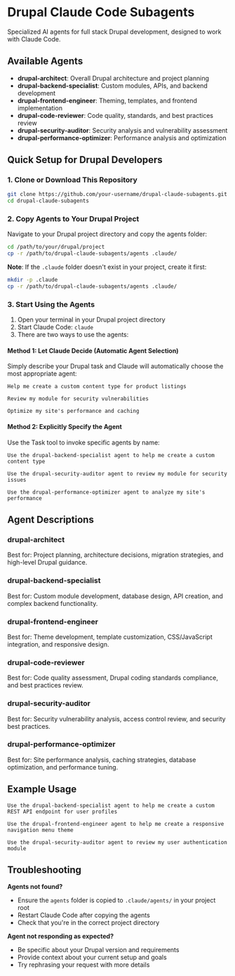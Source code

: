 # Drupal Claude Code Subagents

Specialized AI agents for full stack Drupal development, designed to work with Claude Code.

## Available Agents

- **drupal-architect**: Overall Drupal architecture and project planning
- **drupal-backend-specialist**: Custom modules, APIs, and backend development
- **drupal-frontend-engineer**: Theming, templates, and frontend implementation
- **drupal-code-reviewer**: Code quality, standards, and best practices review
- **drupal-security-auditor**: Security analysis and vulnerability assessment
- **drupal-performance-optimizer**: Performance analysis and optimization

## Quick Setup for Drupal Developers

### 1. Clone or Download This Repository

```bash
git clone https://github.com/your-username/drupal-claude-subagents.git
cd drupal-claude-subagents
```

### 2. Copy Agents to Your Drupal Project

Navigate to your Drupal project directory and copy the agents folder:

```bash
cd /path/to/your/drupal/project
cp -r /path/to/drupal-claude-subagents/agents .claude/
```

**Note**: If the `.claude` folder doesn't exist in your project, create it first:

```bash
mkdir -p .claude
cp -r /path/to/drupal-claude-subagents/agents .claude/
```

### 3. Start Using the Agents

1. Open your terminal in your Drupal project directory
2. Start Claude Code: `claude`
3. There are two ways to use the agents:

#### Method 1: Let Claude Decide (Automatic Agent Selection)
Simply describe your Drupal task and Claude will automatically choose the most appropriate agent:

```
Help me create a custom content type for product listings
```

```
Review my module for security vulnerabilities
```

```
Optimize my site's performance and caching
```

#### Method 2: Explicitly Specify the Agent
Use the Task tool to invoke specific agents by name:

```
Use the drupal-backend-specialist agent to help me create a custom content type
```

```
Use the drupal-security-auditor agent to review my module for security issues
```

```
Use the drupal-performance-optimizer agent to analyze my site's performance
```

## Agent Descriptions

### drupal-architect
Best for: Project planning, architecture decisions, migration strategies, and high-level Drupal guidance.

### drupal-backend-specialist  
Best for: Custom module development, database design, API creation, and complex backend functionality.

### drupal-frontend-engineer
Best for: Theme development, template customization, CSS/JavaScript integration, and responsive design.

### drupal-code-reviewer
Best for: Code quality assessment, Drupal coding standards compliance, and best practices review.

### drupal-security-auditor
Best for: Security vulnerability analysis, access control review, and security best practices.

### drupal-performance-optimizer
Best for: Site performance analysis, caching strategies, database optimization, and performance tuning.

## Example Usage

```
Use the drupal-backend-specialist agent to help me create a custom REST API endpoint for user profiles
```

```
Use the drupal-frontend-engineer agent to help me create a responsive navigation menu theme
```

```
Use the drupal-security-auditor agent to review my user authentication module
```

## Troubleshooting

**Agents not found?**
- Ensure the `agents` folder is copied to `.claude/agents/` in your project root
- Restart Claude Code after copying the agents
- Check that you're in the correct project directory

**Agent not responding as expected?**
- Be specific about your Drupal version and requirements
- Provide context about your current setup and goals
- Try rephrasing your request with more details
